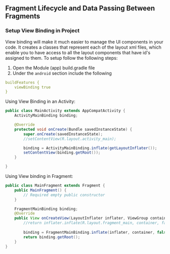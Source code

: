 ## Fragment Lifecycle and Data Passing Between Fragments

### Setup View Binding in Project
View binding will make it much easier to manage the UI components in your code. It creates a classes that represent each of the layout xml files, which enable you to have access to all the layout components that have id's assigned to them. To setup follow the following steps:
1. Open the Module (app) build.gradle file
2. Under the `android` section include the following
```yaml
buildFeatures {
    viewBinding true
}
```

Using View Binding in an Activity:
```java
public class MainActivity extends AppCompatActivity {
    ActivityMainBinding binding;

    @Override
    protected void onCreate(Bundle savedInstanceState) {
        super.onCreate(savedInstanceState);
        //setContentView(R.layout.activity_main);

        binding = ActivityMainBinding.inflate(getLayoutInflater());
        setContentView(binding.getRoot());
    }

}
```

Using View binding in Fragment:
```java
public class MainFragment extends Fragment {
    public MainFragment() {
        // Required empty public constructor
    }

    FragmentMainBinding binding;
    @Override
    public View onCreateView(LayoutInflater inflater, ViewGroup container, Bundle savedInstanceState) {
        //return inflater.inflate(R.layout.fragment_main, container, false);
        
        binding = FragmentMainBinding.inflate(inflater, container, false);
        return binding.getRoot();
    }
}
```

